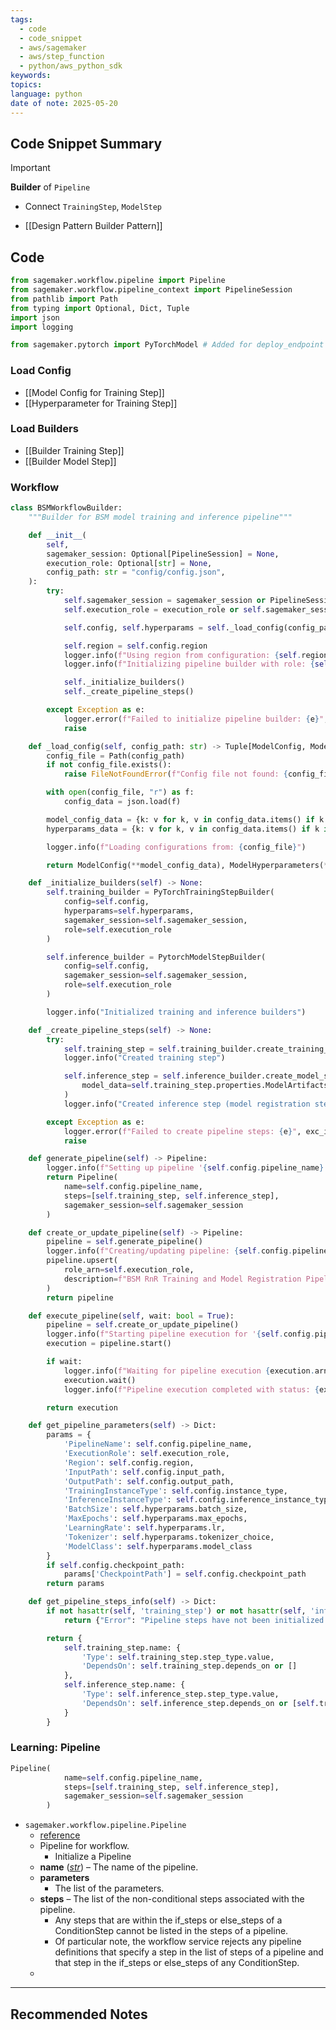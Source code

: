 ```yaml
---
tags:
  - code
  - code_snippet
  - aws/sagemaker
  - aws/step_function
  - python/aws_python_sdk
keywords: 
topics: 
language: python
date of note: 2025-05-20
---
```


## Code Snippet Summary

>[!important]
>**Builder** of `Pipeline`
>- Connect `TrainingStep`, `ModelStep`

- [[Design Pattern Builder Pattern]]

## Code

```python
from sagemaker.workflow.pipeline import Pipeline
from sagemaker.workflow.pipeline_context import PipelineSession
from pathlib import Path
from typing import Optional, Dict, Tuple
import json
import logging

from sagemaker.pytorch import PyTorchModel # Added for deploy_endpoint
```

### Load Config

- [[Model Config for Training Step]]
- [[Hyperparameter for Training Step]]

### Load Builders

- [[Builder Training Step]]
- [[Builder Model Step]]


### Workflow


```python
class BSMWorkflowBuilder:
    """Builder for BSM model training and inference pipeline"""

    def __init__(
        self,
        sagemaker_session: Optional[PipelineSession] = None,
        execution_role: Optional[str] = None,
        config_path: str = "config/config.json",
    ):
        try:
            self.sagemaker_session = sagemaker_session or PipelineSession()
            self.execution_role = execution_role or self.sagemaker_session.get_caller_identity_arn()

            self.config, self.hyperparams = self._load_config(config_path)

            self.region = self.config.region
            logger.info(f"Using region from configuration: {self.region}")
            logger.info(f"Initializing pipeline builder with role: {self.execution_role}")

            self._initialize_builders()
            self._create_pipeline_steps()

        except Exception as e:
            logger.error(f"Failed to initialize pipeline builder: {e}", exc_info=True)
            raise

    def _load_config(self, config_path: str) -> Tuple[ModelConfig, ModelHyperparameters]:
        config_file = Path(config_path)
        if not config_file.exists():
            raise FileNotFoundError(f"Config file not found: {config_file}")

        with open(config_file, "r") as f:
            config_data = json.load(f)

        model_config_data = {k: v for k, v in config_data.items() if k in ModelConfig.model_fields.keys()}
        hyperparams_data = {k: v for k, v in config_data.items() if k in ModelHyperparameters.model_fields.keys()}

        logger.info(f"Loading configurations from: {config_file}")

        return ModelConfig(**model_config_data), ModelHyperparameters(**hyperparams_data)

    def _initialize_builders(self) -> None:
        self.training_builder = PyTorchTrainingStepBuilder(
            config=self.config,
            hyperparams=self.hyperparams,
            sagemaker_session=self.sagemaker_session,
            role=self.execution_role
        )

        self.inference_builder = PytorchModelStepBuilder(
            config=self.config,
            sagemaker_session=self.sagemaker_session,
            role=self.execution_role
        )

        logger.info("Initialized training and inference builders")

    def _create_pipeline_steps(self) -> None:
        try:
            self.training_step = self.training_builder.create_training_step()
            logger.info("Created training step")

            self.inference_step = self.inference_builder.create_model_step(
                model_data=self.training_step.properties.ModelArtifacts.S3ModelArtifacts
            )
            logger.info("Created inference step (model registration step)")

        except Exception as e:
            logger.error(f"Failed to create pipeline steps: {e}", exc_info=True)
            raise

    def generate_pipeline(self) -> Pipeline:
        logger.info(f"Setting up pipeline '{self.config.pipeline_name}' with steps in region: {self.config.region}")
        return Pipeline(
            name=self.config.pipeline_name,
            steps=[self.training_step, self.inference_step],
            sagemaker_session=self.sagemaker_session
        )

    def create_or_update_pipeline(self) -> Pipeline:
        pipeline = self.generate_pipeline()
        logger.info(f"Creating/updating pipeline: {self.config.pipeline_name}")
        pipeline.upsert(
            role_arn=self.execution_role,
            description=f"BSM RnR Training and Model Registration Pipeline - {self.config.current_date}"
        )
        return pipeline

    def execute_pipeline(self, wait: bool = True):
        pipeline = self.create_or_update_pipeline()
        logger.info(f"Starting pipeline execution for '{self.config.pipeline_name}'")
        execution = pipeline.start()

        if wait:
            logger.info(f"Waiting for pipeline execution {execution.arn} to complete...")
            execution.wait()
            logger.info(f"Pipeline execution completed with status: {execution.describe()['PipelineExecutionStatus']}")

        return execution

    def get_pipeline_parameters(self) -> Dict:
        params = {
            'PipelineName': self.config.pipeline_name,
            'ExecutionRole': self.execution_role,
            'Region': self.config.region,
            'InputPath': self.config.input_path,
            'OutputPath': self.config.output_path,
            'TrainingInstanceType': self.config.instance_type,
            'InferenceInstanceType': self.config.inference_instance_type,
            'BatchSize': self.hyperparams.batch_size,
            'MaxEpochs': self.hyperparams.max_epochs,
            'LearningRate': self.hyperparams.lr,
            'Tokenizer': self.hyperparams.tokenizer_choice,
            'ModelClass': self.hyperparams.model_class
        }
        if self.config.checkpoint_path:
            params['CheckpointPath'] = self.config.checkpoint_path
        return params

    def get_pipeline_steps_info(self) -> Dict:
        if not hasattr(self, 'training_step') or not hasattr(self, 'inference_step'):
            return {"Error": "Pipeline steps have not been initialized yet."}

        return {
            self.training_step.name: {
                'Type': self.training_step.step_type.value,
                'DependsOn': self.training_step.depends_on or []
            },
            self.inference_step.name: {
                'Type': self.inference_step.step_type.value,
                'DependsOn': self.inference_step.depends_on or [self.training_step.name]
            }
        }

```


### Learning: Pipeline

```python
Pipeline(
            name=self.config.pipeline_name,
            steps=[self.training_step, self.inference_step],
            sagemaker_session=self.sagemaker_session
        )
```


- `sagemaker.workflow.pipeline.Pipeline`
	- [reference](https://sagemaker.readthedocs.io/en/stable/workflows/pipelines/sagemaker.workflow.pipelines.html#sagemaker.workflow.pipeline.Pipeline)
	- Pipeline for workflow.
		- Initialize a Pipeline
	- **name** ([_str_](https://docs.python.org/3/library/stdtypes.html#str "(in Python v3.13)")) – The name of the pipeline.
	- **parameters** 
		- The list of the parameters.
	- **steps**  – The list of the non-conditional steps associated with the pipeline. 
		- Any steps that are within the if_steps or else_steps of a ConditionStep cannot be listed in the steps of a pipeline. 
		- Of particular note, the workflow service rejects any pipeline definitions that specify a step in the list of steps of a pipeline and that step in the if_steps or else_steps of any ConditionStep.
	- 





-----------
##  Recommended Notes

